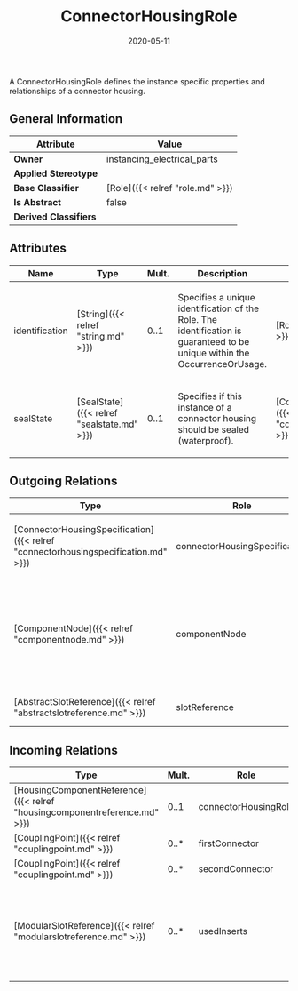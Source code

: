 ﻿---
title: ConnectorHousingRole
toc: false
type: specs
date: "2020-05-11"
draft: false
specification: VEC
version: 1.2.0
documentType: "Recommendation"
elementType: Class
classes:
  - ConnectorHousingRole
menu_name: vec-1.2.0
---
<p> A ConnectorHousingRole defines the instance specific properties and relationships of a connector housing.      </p>

## General Information

| Attribute               | Value |
|-------------------------|-------|
| **Owner**               | instancing_electrical_parts |
| **Applied Stereotype**  |   |
| **Base Classifier**     | [Role]({{< relref "role.md" >}})<br/>  |
| **Is Abstract**         | false |
| **Derived Classifiers** |   |

## Attributes
|  Name  |  Type  |  Mult.  |  Description  |  Owning Classifier  |
|--------|--------|---------|---------------|--------------|
|identification | [String]({{< relref "string.md" >}}) | 0..1 | <p> Specifies a unique identification of the Role. The identification is guaranteed to be unique within the OccurrenceOrUsage.      </p> | [Role]({{< relref "role.md" >}}) |
|sealState | [SealState]({{< relref "sealstate.md" >}}) | 0..1 | <p>Specifies if this instance of a connector housing should be sealed (waterproof).  </p> | [ConnectorHousingRole]({{< relref "connectorhousingrole.md" >}}) |

## Outgoing Relations
|    Type  |   Role   |   Mult.   |   Mult.   |   Description   |
|----------|----------|-----------|-----------|-----------------|
| [ConnectorHousingSpecification]({{< relref "connectorhousingspecification.md" >}}) | connectorHousingSpecification | 1 | 0..* | <p> References the <i>ConnectorHousingSpecification </i>that is instanced by this <i>ConnectorHousingRole.</i>      </p> |
| [ComponentNode]({{< relref "componentnode.md" >}}) | componentNode | 0..1 | 0..* | <p> References the ComponentNode that is realized by the referenced ConnectorHousing (OccurrenceOrUsage with ConnectorHousingRole). This can especially be relevant for inliners. KBLFRM-341.      </p> |
| [AbstractSlotReference]({{< relref "abstractslotreference.md" >}}) | slotReference | 0..* | 1 | Specifies the SlotReferences used in the ConnectorHousingRole. |
##  Incoming Relations
|    Type  |   Mult.  |   Role    |   Mult.   |   Description  |
|----------|----------|-----------|-----------|----------------|
| [HousingComponentReference]({{< relref "housingcomponentreference.md" >}}) | 0..1 | connectorHousingRole | 0..1 |  |
| [CouplingPoint]({{< relref "couplingpoint.md" >}}) | 0..* | firstConnector | 0..1 |  |
| [CouplingPoint]({{< relref "couplingpoint.md" >}}) | 0..* | secondConnector | 0..1 |  |
| [ModularSlotReference]({{< relref "modularslotreference.md" >}}) | 0..* | usedInserts | 0..* | <p> References the inserts that are used in this <i>ModularSlotReference. </i>More than one insert is valid in the case variant dependent equipment of the slot.       </p> |
